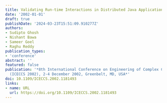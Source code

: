 ```yaml
---
title: Validating Run-time Interactions in Distributed Java Applications
date: '2002-01-01'
draft: true
publishDate: '2024-03-23T15:51:09.910277Z'
authors:
- Sudipto Ghosh
- Nishant Bawa
- Sameer Goel
- Raghu Reddy
publication_types:
- 'conference'
abstract: ''
featured: false
publication: '*8th International Conference on Engineering of Complex Computer Systems
  (ICECCS 2002), 2-4 December 2002, Greenbelt, MD, USA*'
doi: 10.1109/ICECCS.2002.1181493
links:
- name: URL
  url: https://doi.org/10.1109/ICECCS.2002.1181493
---
```


